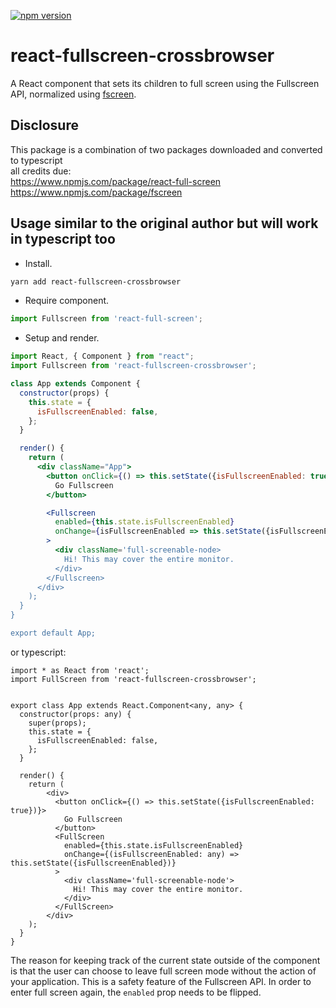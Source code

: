 [![npm version](https://badge.fury.io/js/react-fullscreen-crossbrowser.svg)](https://www.npmjs.com/package/node-project-badge)
# react-fullscreen-crossbrowser

A React component that sets its children to full screen using the Fullscreen API, normalized using [fscreen](https://github.com/rafrex/fscreen).

## Disclosure   
This package is a combination of two packages downloaded and converted to typescript   
all credits due:   
https://www.npmjs.com/package/react-full-screen   
https://www.npmjs.com/package/fscreen   


## Usage similar to the original author but will work in typescript too

* Install.
```bash
yarn add react-fullscreen-crossbrowser
```

* Require component.
```js
import Fullscreen from 'react-full-screen';
```

* Setup and render.
```jsx
import React, { Component } from "react";
import Fullscreen from 'react-fullscreen-crossbrowser';

class App extends Component {
  constructor(props) {
    this.state = {
      isFullscreenEnabled: false,
    };
  }

  render() {
    return (
      <div className="App">
        <button onClick={() => this.setState({isFullscreenEnabled: true})}>
          Go Fullscreen
        </button>

        <Fullscreen
          enabled={this.state.isFullscreenEnabled}
          onChange={isFullscreenEnabled => this.setState({isFullscreenEnabled})}
        >
          <div className='full-screenable-node>
            Hi! This may cover the entire monitor.
          </div>
        </Fullscreen>
      </div>
    );
  }
}

export default App;
```

or typescript:
```tsx
import * as React from 'react';
import FullScreen from 'react-fullscreen-crossbrowser';


export class App extends React.Component<any, any> {
  constructor(props: any) {
    super(props);
    this.state = {
      isFullscreenEnabled: false,
    };
  }

  render() {
    return (
        <div>
          <button onClick={() => this.setState({isFullscreenEnabled: true})}>
            Go Fullscreen
          </button>
          <FullScreen
            enabled={this.state.isFullscreenEnabled}
            onChange={(isFullscreenEnabled: any) => this.setState({isFullscreenEnabled})}
          >
            <div className='full-screenable-node'>
              Hi! This may cover the entire monitor.
            </div>
          </FullScreen>
        </div>
    );
  }
}

```




The reason for keeping track of the current state outside of the component is that the user can choose to leave full screen mode without the action of your application. This is a safety feature of the Fullscreen API. In order to enter full screen again, the `enabled` prop needs to be flipped.
